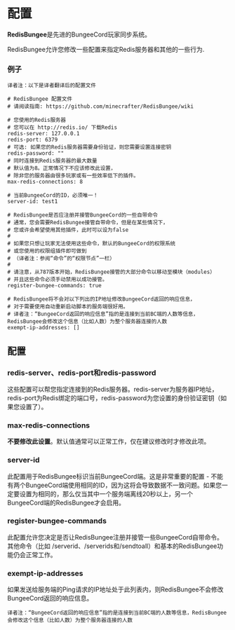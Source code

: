 # 配置

**RedisBungee**是先进的BungeeCord玩家同步系统。

RedisBungee允许您修改一些配置来指定Redis服务器和其他的一些行为.

### 例子

`译者注：以下是译者翻译后的配置文件`

```text
# RedisBungee 配置文件
# 请阅读指南: https://github.com/minecrafter/RedisBungee/wiki

# 您使用的Redis服务器
# 您可以在 http://redis.io/ 下载Redis
redis-server: 127.0.0.1
redis-port: 6379
# 可选: 如果您的Redis服务器需要身份验证，则您需要设置连接密钥
redis-password: ""
# 同时连接到Redis服务器的最大数量
# 默认值为8。正常情况下不应该修改此设置，
# 除非您的服务器由很多玩家或有一些效率低下的插件。
max-redis-connections: 8

# 当前BungeeCord的ID，必须唯一！
server-id: test1

# RedisBungee是否应注册并接管BungeeCord的一些自带命令
# 通常，您会需要RedisBungee接管自带命令，但是在某些情况下，
# 您或许会希望使用其他插件，此时可以设为false
#
# 如果您只想让玩家无法使用这些命令，默认的BungeeCord的权限系统
# 或您使用的权限组插件即可做到
# （译者注：参阅“命令”的“权限节点”一栏）
#
# 请注意，从787版本开始，RedisBungee接管的大部分命令以移动至模块（modules）
# 并且这些命令必须手动禁用以成功接管。
register-bungee-commands: true

# RedisBungee将不会对以下列出的IP地址修改BungeeCord返回的响应信息，
# 对于需要使用自动重新启动脚本的服务端很好用。
# 译者注：“BungeeCord返回的响应信息”指的是连接到当前BC端的人数等信息，RedisBungee会修改这个信息（比如人数）为整个服务器连接的人数
exempt-ip-addresses: []
```

## 配置

### redis-server、redis-port和redis-password

这些配置可以帮您指定连接到的Redis服务器。redis-server为服务器IP地址，redis-port为Redis绑定的端口号，redis-password为您设置的身份验证密钥（如果您设置了）。

### max-redis-connections

**不要修改此设置**。默认值通常可以正常工作，仅在建议修改时才修改此项。

### server-id

此配置用于RedisBungee标识当前BungeeCord端。这是非常重要的配置 - 不能有两个BungeeCord端使用相同的ID，因为这将会导致数据不一致问题。如果您一定要设置为相同的，那么仅当其中一个服务端离线20秒以上，另一个BungeeCord端的RedisBungee才会启用。

### register-bungee-commands

此配置允许您决定是否让RedisBungee注册并接管一些BungeeCord自带命令。其他命令（比如 /serverid、/serverids和/sendtoall）和基本的RedisBungee功能仍会正常工作。

### exempt-ip-addresses

如果发送给服务端的Ping请求的IP地址处于此列表内，则RedisBungee不会修改BungeeCord返回的响应信息。

`译者注：“BungeeCord返回的响应信息”指的是连接到当前BC端的人数等信息，RedisBungee会修改这个信息（比如人数）为整个服务器连接的人数`

